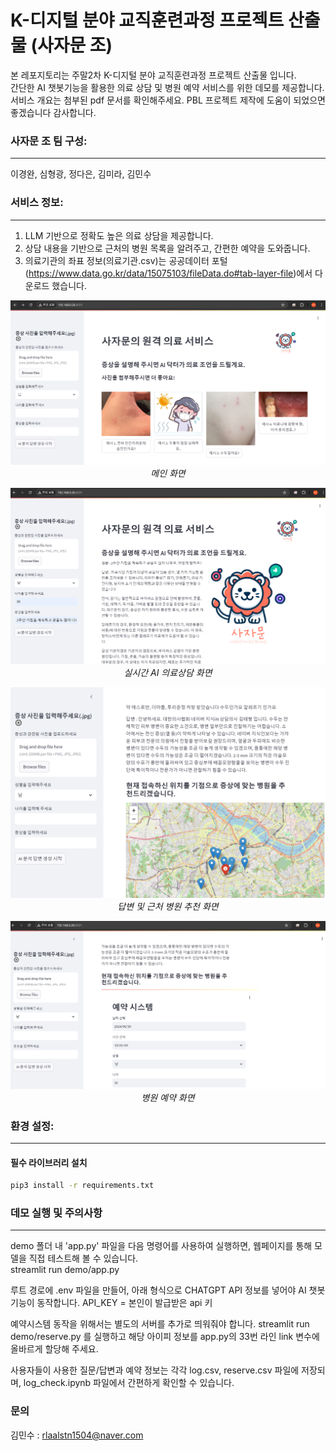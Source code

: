 # K-디지털 분야 교직훈련과정 프로젝트 산출물 (사자문 조)
본 레포지토리는 주말2차 K-디지털 분야 교직훈련과정 프로젝트 산출물 입니다.<br>
간단한 AI 챗봇기능을 활용한 의료 상담 및 병원 예약 서비스를 위한 데모를 제공합니다.<br>
서비스 개요는 첨부된 pdf 문서를 확인해주세요. PBL 프로젝트 제작에 도움이 되었으면 좋겠습니다 감사합니다.

### 사자문 조 팀 구성: 
------------------
이경완, 심형광, 정다은, 김미라, 김민수


### 서비스 정보:
------------------
1. LLM 기반으로 정확도 높은 의료 상담을 제공합니다.
2. 상담 내용을 기반으로 근처의 병원 목록을 알려주고, 간편한 예약을 도와줍니다.
3. 의료기관의 좌표 정보(의료기관.csv)는 공공데이터 포털(https://www.data.go.kr/data/15075103/fileData.do#tab-layer-file)에서 다운로드 했습니다.

<p align="center">
  <img src="assets/main_page.PNG" alt="메인 화면">
  <br>
  <em>메인 화면</em>
</p>

<p align="center">
  <img src="assets/ai_question_answering.PNG" alt="실시간 AI 의료상담 화면">
  <br>
  <em>실시간 AI 의료상담 화면</em>
</p>

<p align="center">
  <img src="assets/answer_map.PNG" alt="답변 및 근처 병원 추천 화면">
  <br>
  <em>답변 및 근처 병원 추천 화면</em>
</p>

<p align="center">
  <img src="assets/reservation.PNG" alt="병원 예약 화면">
  <br>
  <em>병원 예약 화면</em>
</p>

### 환경 설정:
------------------  
#### 필수 라이브러리 설치

```bash
pip3 install -r requirements.txt
```  


### 데모 실행 및 주의사항
------------------ 
demo 폴더 내 'app.py' 파일을 다음 명령어를 사용하여 실행하면, 웹페이지를 통해 모델을 직접 테스트해 볼 수 있습니다.  
streamlit run demo/app.py

루트 경로에 .env 파일을 만들어, 아래 형식으로 CHATGPT API 정보를 넣어야 AI 챗봇 기능이 동작합니다.
API_KEY = 본인이 발급받은 api 키

예약시스템 동작을 위해서는 별도의 서버를 추가로 띄워줘야 합니다.
streamlit run demo/reserve.py 를 실행하고 해당 아이피 정보를 app.py의 33번 라인 link 변수에 올바르게 할당해 주세요.  

사용자들이 사용한 질문/답변과 예약 정보는 각각 log.csv, reserve.csv 파일에 저장되며, 
log_check.ipynb 파일에서 간편하게 확인할 수 있습니다.

### 문의
김민수 : rlaalstn1504@naver.com
